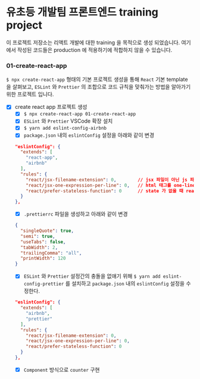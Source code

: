 # 유초등 개발팀 프론트엔드 training project

이 프로젝트 저장소는 리액트 개발에 대한 training 을 목적으로 생성 되었습니다. 여기에서 작성된 코드들은 production 에 적용하기에 적합하지 않을 수 있습니다.

### 01-create-react-app

`$ npx create-react-app` 형태의 기본 프로젝트 생성을 통해 `React` 기본 template 을 살펴보고, `ESLint` 와 `Prettier` 의 조합으로 코드 규칙을 맞춰가는 방법을 알아가기 위한 프로젝트 입니다.

- [x] create react app 프로젝트 생성
  - [x] `$ npx create-react-app 01-create-react-app`
  - [x] `ESLint` 와 `Prettier` VSCode 확장 설치
  - [x] `$ yarn add eslint-config-airbnb`
  - [x] `package.json` 내의 `eslintConfig` 설정을 아래와 같이 변경
  ```json
  "eslintConfig": {
    "extends": [
      "react-app",
      "airbnb"
    ],
    "rules": {
      "react/jsx-filename-extension": 0,        // jsx 파일이 아닌 js 파일에서 작업이 가능
      "react/jsx-one-expression-per-line": 0,   // html 태그를 one-line 에서 작성해야 하는 규칙을 없앰
      "react/prefer-stateless-function": 0      // state 가 없을 때 react.component 를 사용해야 하는 규칙 없앰
    }
  },
  ```
  - [x] `.prettierrc` 파일을 생성하고 아래와 같이 변경
  ```json
  {
    "singleQuote": true,
    "semi": true,
    "useTabs": false,
    "tabWidth": 2,
    "trailingComma": "all",
    "printWidth": 120
  }
  ```
  - [x] `ESLint` 와 `Prettier` 설정간의 충돌을 없애기 위해 `$ yarn add eslint-config-prettier` 를 설치하고 `package.json` 내의 `eslintConfig` 설정을 수정한다.
  ```json
  "eslintConfig": {
    "extends": [
      "airbnb",
      "prettier"
    ],
    "rules": {
      "react/jsx-filename-extension": 0,
      "react/jsx-one-expression-per-line": 0,
      "react/prefer-stateless-function": 0
    }
  },
  ```
  - [x] `Component` 방식으로 `counter` 구현
